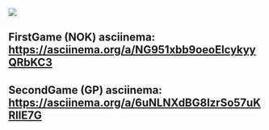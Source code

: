 <a href="https://codeclimate.com/github/skrat1k/CCTas1"><img src="https://api.codeclimate.com/v1/badges/ac49a5ef726404ec8ab8/maintainability" /></a>

## FirstGame (NOK) asciinema: https://asciinema.org/a/NG951xbb9oeoElcykyyQRbKC3

## SecondGame (GP) asciinema: https://asciinema.org/a/6uNLNXdBG8IzrSo57uKRllE7G
